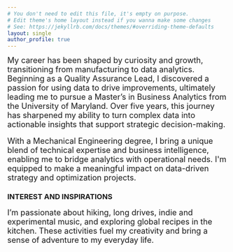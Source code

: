 ```yaml
---
# You don't need to edit this file, it's empty on purpose.
# Edit theme's home layout instead if you wanna make some changes
# See: https://jekyllrb.com/docs/themes/#overriding-theme-defaults
layout: single
author_profile: true
--- 
```

<span style="font-size:18px">
My career has been shaped by curiosity and growth, transitioning from manufacturing to data analytics. Beginning as a Quality Assurance Lead, I discovered a passion for using data to drive improvements, ultimately leading me to pursue a Master’s in Business Analytics from the University of Maryland. Over five years, this journey has sharpened my ability to turn complex data into actionable insights that support strategic decision-making.
</span>
<br><br>
<span style="font-size:18px">
With a Mechanical Engineering degree, I bring a unique blend of technical expertise and business intelligence, enabling me to bridge analytics with operational needs. I'm equipped to make a meaningful impact on data-driven strategy and optimization projects.
</span>

### INTEREST AND INSPIRATIONS
<span style="font-size:18px">
I’m passionate about hiking, long drives, indie and experimental music, and exploring global recipes in the kitchen. These activities fuel my creativity and bring a sense of adventure to my everyday life.
</span>


